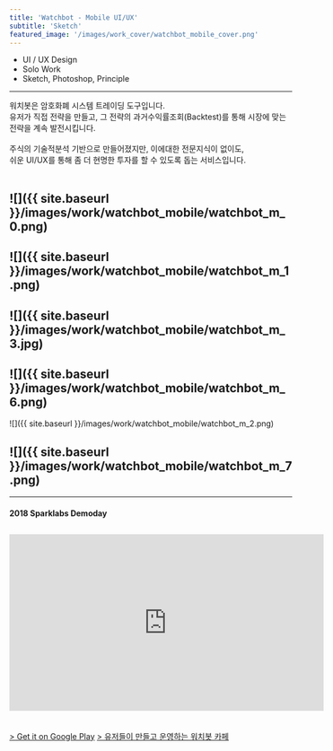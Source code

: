 ```yaml
---
title: 'Watchbot - Mobile UI/UX'
subtitle: 'Sketch'
featured_image: '/images/work_cover/watchbot_mobile_cover.png'
---
```




* UI / UX Design
* Solo Work
* Sketch, Photoshop, Principle  

<hr>
<div class="project_p">
  워치봇은 암호화폐 시스템 트레이딩 도구입니다.<br>
  유저가 직접 전략을 만들고, 그 전략의 과거수익률조회(Backtest)를 통해 시장에 맞는 전략을 계속 발전시킵니다.  

  <br>
  <br>
  주식의 기술적분석 기반으로 만들어졌지만, 이에대한 전문지식이 없이도,  <br>
  쉬운 UI/UX를 통해 좀 더 현명한 투자를 할 수 있도록 돕는 서비스입니다.
</div>


<br>

<!-- <a href="https://play.google.com/store/apps/details?id=com.jakin.watchbot" class="button button--large">Get it on Google Play</a> -->

![]({{ site.baseurl }}/images/work/watchbot_mobile/watchbot_m_0.png)
---

![]({{ site.baseurl }}/images/work/watchbot_mobile/watchbot_m_1.png)
---

![]({{ site.baseurl }}/images/work/watchbot_mobile/watchbot_m_3.jpg)
---

![]({{ site.baseurl }}/images/work/watchbot_mobile/watchbot_m_6.png)
---

![]({{ site.baseurl }}/images/work/watchbot_mobile/watchbot_m_2.png)


![]({{ site.baseurl }}/images/work/watchbot_mobile/watchbot_m_7.png)
---

<hr>

<h4>2018 Sparklabs Demoday</h4>
<h2>
  <iframe width="560" height="315" src="https://www.youtube-nocookie.com/embed/OCedARFnl2Y?start=87" frameborder="0" allow="autoplay; encrypted-media" allowfullscreen></iframe>
</h2>




<br>
<a href="https://play.google.com/store/apps/details?id=com.jakin.watchbot"> > Get it on Google Play</a>    
<a href="https://play.google.com/store/apps/details?id=com.jakin.watchbot"> > 유저들이 만들고 운영하는 워치봇 카페</a>
